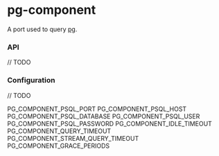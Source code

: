 # pg-component

A port used to query [pg](https://www.postgresql.org/).

### API

// TODO

### Configuration

// TODO

PG_COMPONENT_PSQL_PORT
PG_COMPONENT_PSQL_HOST
PG_COMPONENT_PSQL_DATABASE
PG_COMPONENT_PSQL_USER
PG_COMPONENT_PSQL_PASSWORD
PG_COMPONENT_IDLE_TIMEOUT
PG_COMPONENT_QUERY_TIMEOUT
PG_COMPONENT_STREAM_QUERY_TIMEOUT
PG_COMPONENT_GRACE_PERIODS

